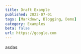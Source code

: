 ```yaml
---
title: Draft Example
published: 2022-07-01
tags: [Markdown, Blogging, Demo]
category: Examples
beta: false
url: https://google.com
---
```


asdas

